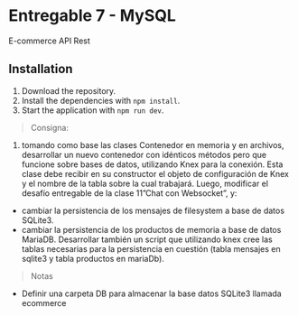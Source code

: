 # Entregable 7 - MySQL

E-commerce API Rest

## Installation

1. Download the repository.
2. Install the dependencies with `npm install`.
3. Start the application with `npm run dev`.

> Consigna:

1. tomando como base las clases Contenedor en memoria y en archivos, desarrollar un nuevo contenedor con idénticos métodos pero que funcione sobre bases de datos, utilizando Knex para la conexión. Esta clase debe recibir en su constructor el objeto de configuración de Knex y el nombre de la tabla sobre la cual trabajará. Luego, modificar el desafío entregable de la clase 11”Chat con Websocket”, y:

- cambiar la persistencia de los mensajes de filesystem a base de datos SQLite3.
- cambiar la persistencia de los productos de memoria a base de datos MariaDB.
  Desarrollar también un script que utilizando knex cree las tablas necesarias para la persistencia en cuestión (tabla mensajes en sqlite3 y tabla productos en mariaDb).

> Notas

- Definir una carpeta DB para almacenar la base datos SQLite3 llamada ecommerce
